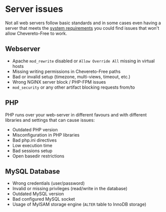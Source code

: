 # Server issues

Not all web servers follow basic standards and in some cases even having a server that meets the [system requirements](../server/requirements.md) you could find issues that won't allow Chevereto-Free to work.

## Webserver

- Apache `mod_rewrite` disabled or `Allow Override All` missing in virtual hosts
- Missing writing permissions in Chevereto-Free paths
- Bad or invalid setup (timezone, multi-views, timeout, etc.)
- Wrong NGINX server block / PHP-FPM issues
- `mod_security` or any other artifact blocking requests from/to

## PHP

PHP runs over your web-server in different favours and with different libraries and settings that can cause issues:

- Outdated PHP version
- Misconfiguration in PHP libraries
- Bad php.ini directives
- Low execution time
- Bad sessions setup
- Open basedir restrictions

## MySQL Database

- Wrong credentials (user/password)
- Invalid or missing privileges (read/write in the database)
- Outdated MySQL version
- Bad configured MySQL socket
- Usage of MyISAM storage engine (`ALTER` table to InnoDB storage)
